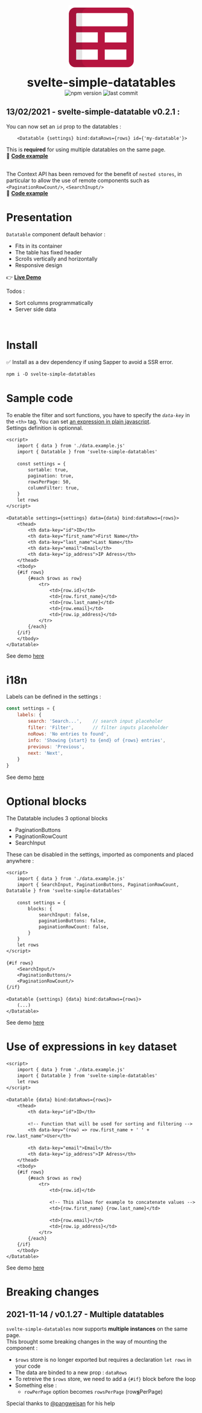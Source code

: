 <div align="center">
	<img align="center" src="./example/public/logo.svg" alt="logo" width="172"/>
	<p align="center">
		<h1 align="center" style="font-size:32px;margin:0;border:none;">svelte-simple-datatables</h1>
		<img src="https://img.shields.io/npm/v/svelte-simple-datatables?color=%23b71540" alt="npm version"/>
		<img src="https://img.shields.io/github/license/vincjo/svelte-simple-datatables?color=b71540" alt="last commit"/>
	</p>
</div>




## 13/02/2021 - svelte-simple-datatable v0.2.1 :
You can now set an `id` prop to the datatables :
````svelte
    <Datatable {settings} bind:dataRows={rows} id={'my-datatable'}>
````
This is **required** for using multiple datatables on the same page.<br>
:eyes: **[Code example](https://vincjo.fr/svelte-simple-datatables/#/test/multiple-dt)** <br><br>

The Context API has been removed for the benefit of `nested stores`, in particular to allow the use of remote components such as `<PaginationRowCount/>`, `<SearchInupt/>`<br>
:eyes: **[Code example](https://vincjo.fr/svelte-simple-datatables/#/test/optional-blocks)** 

# Presentation
`Datatable` component default behavior :
- Fits in its container
- The table has fixed header
- Scrolls vertically and horizontally
- Responsive design

:point_right: **[Live Demo](https://vincjo.fr/svelte-simple-datatables)**

Todos : 
- Sort columns programmatically
- Server side data

<br>


# Install
:white_check_mark: Install as a dev dependency if using Sapper to avoid a SSR error.
````apache
npm i -D svelte-simple-datatables
````


# Sample code
 To enable the filter and sort functions, you have to specify the *`data-key`* in the `<th>` tag. 
 You can set [an expression in plain javascript](#expression).<br>
 Settings definition is optionnal.
````svelte
<script>
    import { data } from './data.example.js'  
    import { Datatable } from 'svelte-simple-datatables'

    const settings = {
        sortable: true,
        pagination: true,
        rowsPerPage: 50,
        columnFilter: true,
    }
    let rows
</script>

<Datatable settings={settings} data={data} bind:dataRows={rows}>
    <thead>
        <th data-key="id">ID</th>
        <th data-key="first_name">First Name</th>
        <th data-key="last_name">Last Name</th>
        <th data-key="email">Email</th>
        <th data-key="ip_address">IP Adress</th>
    </thead>
    <tbody>
    {#if rows}
        {#each $rows as row}
            <tr>
                <td>{row.id}</td>
                <td>{row.first_name}</td>
                <td>{row.last_name}</td>
                <td>{row.email}</td>
                <td>{row.ip_address}</td>
            </tr>
        {/each}
    {/if}
    </tbody>
</Datatable>
````
See demo [here](https://vincjo.fr/svelte-simple-datatables/#/demo/column-filter) 

# i18n
Labels can be defined in the settings :
````js
const settings = {
    labels: {
        search: 'Search...',    // search input placeholer
        filter: 'Filter',       // filter inputs placeholder
        noRows: 'No entries to found',
        info: 'Showing {start} to {end} of {rows} entries',
        previous: 'Previous',
        next: 'Next',       
    }
}
````
See demo [here](https://vincjo.fr/svelte-simple-datatables/#/demo/i18n) 

# Optional blocks
The Datatable includes 3 optional blocks
- PaginationButtons
- PaginationRowCount
- SearchInput

These can be disabled in the settings, imported as components and placed anywhere :
````svelte
<script>
    import { data } from './data.example.js' 
    import { SearchInput, PaginationButtons, PaginationRowCount, Datatable } from 'svelte-simple-datatables'

    const settings = {
        blocks: {
            searchInput: false, 
            paginationButtons: false,
            paginationRowCount: false,
        }
    }
    let rows
</script>

{#if rows}
    <SearchInput/>
    <PaginationButtons/>
    <PaginationRowCount/>
{/if}

<Datatable {settings} {data} bind:dataRows={rows}>
    (...)
</Datatable>

````
See demo [here](https://vincjo.fr/svelte-simple-datatables/#/demo/blocks) 

# <a name="expression"></a> Use of expressions in `key` dataset
````svelte
<script>
    import { data } from './data.example.js'  
    import { Datatable } from 'svelte-simple-datatables'
    let rows
</script>

<Datatable {data} bind:dataRows={rows}>
    <thead>
        <th data-key="id">ID</th>

        <!-- Function that will be used for sorting and filtering -->
        <th data-key="(row) => row.first_name + ' ' + row.last_name">User</th>

        <th data-key="email">Email</th>
        <th data-key="ip_address">IP Adress</th>
    </thead>
    <tbody>
    {#if rows}
        {#each $rows as row}
            <tr>
                <td>{row.id}</td>

                <!-- This allows for example to concatenate values -->
                <td>{row.first_name} {row.last_name}</td>

                <td>{row.email}</td>
                <td>{row.ip_address}</td>
            </tr>
        {/each}
    {/if}
    </tbody>
</Datatable>
````
See demo [here](https://vincjo.fr/svelte-simple-datatables/#/demo/expression) 

# Breaking changes

## 2021-11-14 / v0.1.27 - Multiple datatables

```svelte-simple-datatables``` now supports **multiple instances** on the same page.<br>
This brought some breaking changes in the way of mounting the component :
- ```$rows``` store is no longer exported but requires a declaration ``let rows`` in your code   
- The data are binded to a new prop : ``dataRows``
- To retreive the ``$rows`` store, we need to add a ``{#if}`` block before the loop
- Something else :
  - ``rowPerPage`` option becomes ``rowsPerPage`` (row<u>**s**</u>PerPage)

Special thanks to [@pangweisan](https://github.com/pangweisan) for his help
